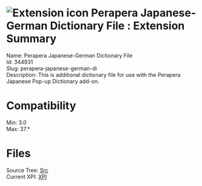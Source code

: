 # ![Extension icon](https://addons.thunderbird.net/user-media/addon_icons/344/344931-64.png?modified=1320283184) Perapera Japanese-German Dictionary File : Extension Summary

Name: Perapera Japanese-German Dictionary File  
Id: 344931  
Slug: perapera-japanese-german-di  
Description: This is additional dictionary file for use with the Perapera Japanese Pop-up Dictionary add-on.
  

# Compatibility
Min: 3.0  
Max: 37.*  

# Files

Source Tree: [Src](C:/Dev/Thunderbird/ThunderKdB/xall/xOther/344931-perapera-japanese-german-di/src)  
Current XPI: [XPI](C:/Dev/Thunderbird/ThunderKdB/xall/xOther/344931-perapera-japanese-german-di/xpi)  



